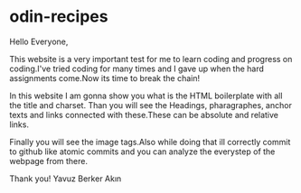 # odin-recipes
Hello Everyone,

This website is a very important test for me to learn coding and progress on coding.I've tried coding for many times and I gave up when the hard assignments come.Now its time to break the chain!

In this website I am gonna show you what is the HTML boilerplate with all the title and charset.
Than you will see the Headings, pharagraphes, anchor texts and links connected with these.These can be absolute and relative links.

Finally you will see the image tags.Also while doing that ill correctly commit to github like atomic commits and you can analyze the everystep of the webpage from there.

Thank you!
Yavuz Berker Akın